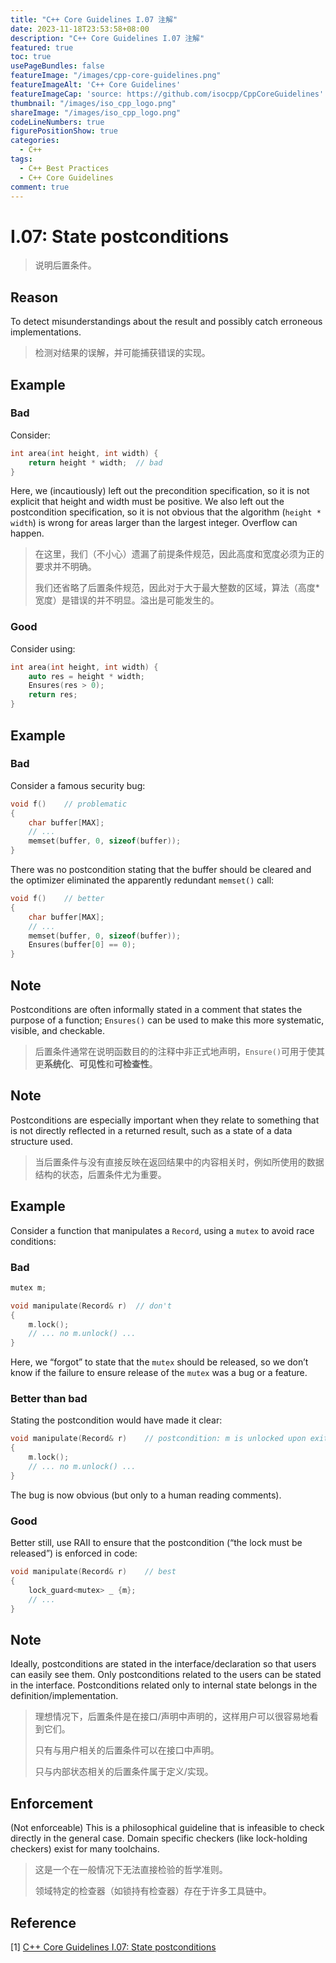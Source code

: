 ```yaml
---
title: "C++ Core Guidelines I.07 注解"
date: 2023-11-18T23:53:58+08:00
description: "C++ Core Guidelines I.07 注解"
featured: true
toc: true
usePageBundles: false
featureImage: "/images/cpp-core-guidelines.png"
featureImageAlt: 'C++ Core Guidelines'
featureImageCap: 'source: https://github.com/isocpp/CppCoreGuidelines'
thumbnail: "/images/iso_cpp_logo.png"
shareImage: "/images/iso_cpp_logo.png"
codeLineNumbers: true
figurePositionShow: true
categories:
  - C++
tags:
  - C++ Best Practices
  - C++ Core Guidelines
comment: true
---
```


# I.07: State postconditions

> 说明后置条件。

## Reason

To detect misunderstandings about the result and possibly catch erroneous implementations.

>检测对结果的误解，并可能捕获错误的实现。

## Example

### Bad

Consider:

```c++
int area(int height, int width) {
    return height * width;	// bad
}
```

Here, we (incautiously) left out the precondition specification, so it is not explicit that height and width must be positive. We also left out the postcondition specification, so it is not obvious that the algorithm (`height * width`) is wrong for areas larger than the largest integer. Overflow can happen.

> 在这里，我们（不小心）遗漏了前提条件规范，因此高度和宽度必须为正的要求并不明确。
>
> 我们还省略了后置条件规范，因此对于大于最大整数的区域，算法（高度*宽度）是错误的并不明显。溢出是可能发生的。

### Good

Consider using:

```c++
int area(int height, int width) {
    auto res = height * width;
    Ensures(res > 0);
    return res;
}
```

## Example

### Bad

Consider a famous security bug:

```c++
void f()    // problematic
{
    char buffer[MAX];
    // ...
    memset(buffer, 0, sizeof(buffer));
}
```

There was no postcondition stating that the buffer should be cleared and the optimizer eliminated the apparently redundant `memset()` call:

```c++
void f()    // better
{
    char buffer[MAX];
    // ...
    memset(buffer, 0, sizeof(buffer));
    Ensures(buffer[0] == 0);
}
```

## Note

Postconditions are often informally stated in a comment that states the purpose of a function; `Ensures()` can be used to make this more systematic, visible, and checkable.

> 后置条件通常在说明函数目的的注释中非正式地声明，`Ensure()`可用于使其更**系统化**、**可见性**和**可检查性**。

## Note

Postconditions are especially important when they relate to something that is not directly reflected in a returned result, such as a state of a data structure used.

> 当后置条件与没有直接反映在返回结果中的内容相关时，例如所使用的数据结构的状态，后置条件尤为重要。

## Example

Consider a function that manipulates a `Record`, using a `mutex` to avoid race conditions:

### Bad

```c++
mutex m;

void manipulate(Record& r)	// don't
{
    m.lock();
    // ... no m.unlock() ...
}
```

Here, we “forgot” to state that the `mutex` should be released, so we don’t know if the failure to ensure release of the `mutex` was a bug or a feature.

### Better than bad

Stating the postcondition would have made it clear:

```c++
void manipulate(Record& r)    // postcondition: m is unlocked upon exit
{
    m.lock();
    // ... no m.unlock() ...
}
```

The bug is now obvious (but only to a human reading comments).

### Good

Better still, use RAII to ensure that the postcondition (“the lock must be released”) is enforced in code:

```c++
void manipulate(Record& r)    // best
{
    lock_guard<mutex> _ {m};
    // ...
}
```

## Note

Ideally, postconditions are stated in the interface/declaration so that users can easily see them. Only postconditions related to the users can be stated in the interface. Postconditions related only to internal state belongs in the definition/implementation.

> 理想情况下，后置条件是在接口/声明中声明的，这样用户可以很容易地看到它们。
>
> 只有与用户相关的后置条件可以在接口中声明。
>
> 只与内部状态相关的后置条件属于定义/实现。

## Enforcement

(Not enforceable) This is a philosophical guideline that is infeasible to check directly in the general case. Domain specific checkers (like lock-holding checkers) exist for many toolchains.

>这是一个在一般情况下无法直接检验的哲学准则。
>
>领域特定的检查器（如锁持有检查器）存在于许多工具链中。

## Reference

[1] [C++ Core Guidelines I.07: State postconditions](https://isocpp.github.io/CppCoreGuidelines/CppCoreGuidelines#i7-state-postconditions)
